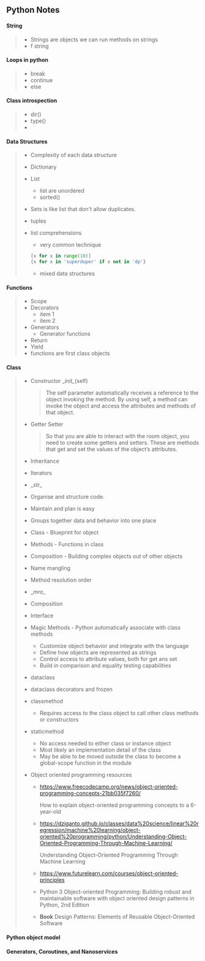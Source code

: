 ## Python Notes
#### String
> - Strings are objects we can run methods on strings
> - f string
>
#### Loops in python
> * break
> * continue
> * else

#### Class introspection
> * dir()
> * type()
> * 

#### Data Structures
> * Complexity of each data structure
> * Dictionary
> * List
>   - list are unordered
>   - sorted()
>   
> * Sets is like list that don't allow duplicates.
> * tuples
> * list comprehensions
>   - very common technique
>   ```python 
>   [x for x in range(10)]
>   {x for x in 'superduper' if x not in 'dp'}
>   ```
>   * mixed data structures

#### Functions
> * Scope
> * Decorators
>    - item 1
>    - item 2
> * Generators
>   - Generator functions
> * Return
> * Yield
> * functions are first class objects


#### Class
> * Constructor \__init\__(self)
>   > The self parameter automatically receives a reference to the object invoking the method. By using self, a method can invoke the object and access the attributes and methods of that object. 
> * Getter Setter
>   > So that you are able to interact with the room object, you need to create some getters and setters. These are methods that get and set the values of the object’s attributes.
> * Inheritance
> * Iterators
> * \__str\__
> * Organise and structure code.
> * Maintain and plan is easy
> * Groups together data and behavior into one place
> * Class - Blueprint for object
> * Methods - Functions in class
> * Composition - Building complex objects out of other objects
> * Name mangling
> * Method resolution order
> * \__mro\__
> * Composition
> * Interface
> * Magic Methods - Python automatically associate with class methods
>   - Customize object behavior and integrate with the language
>   - Define how objects are represented as strings
>   - Control access to attribute values, both for get ans set
>   - Build in comparison and equality testing capabilities
>
> * dataclass
> * dataclass decorators and frozen
> * classmethod 
>   - Requires access to the class object to call other class methods or constructors
> * staticmethod 
>   - No access needed to either class or instance object
>   - Most likely an implementation detail of the class
>   - May be able to be moved outside the class to become a global-scope function in the module
> * Object oriented programming resources
>   - https://www.freecodecamp.org/news/object-oriented-programming-concepts-21bb035f7260/
>     
>     How to explain object-oriented programming concepts to a 6-year-old
>   - https://dziganto.github.io/classes/data%20science/linear%20regression/machine%20learning/object-oriented%20programming/python/Understanding-Object-Oriented-Programming-Through-Machine-Learning/
>     
>     Understanding Object-Oriented Programming Through Machine Learning
>   - https://www.futurelearn.com/courses/object-oriented-principles
>   - Python 3 Object-oriented Programming: Building robust and maintainable software with object oriented design patterns in Python, 2nd Edition
>   - **Book** Design Patterns: Elements of Reusable Object-Oriented Software


#### Python object model  
#### Generators, Coroutines, and Nanoservices
